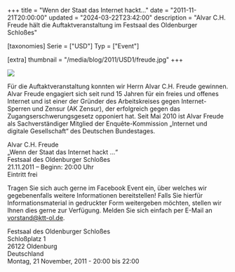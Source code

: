 +++
title = "Wenn der Staat das Internet hackt..."
date = "2011-11-21T20:00:00"
updated = "2024-03-22T23:42:00"
description = "Alvar C.H. Freude hält die Auftaktveranstaltung im Festsaal des Oldenburger Schloßes"

[taxonomies]
Serie = ["USD"]
Typ = ["Event"]

[extra]
thumbnail = "/media/blog/2011/USD1/freude.jpg"
+++

![](/media/blog/2011/USD1/freude.jpg)

Für die Auftaktveranstaltung konnten wir Herrn Alvar C.H. Freude gewinnen. Alvar Freude engagiert sich seit rund 15
Jahren für ein freies und offenes Internet und ist einer der Gründer des Arbeitskreises gegen Internet-Sperren und
Zensur (AK Zensur), der erfolgreich gegen das Zugangserschwerungsgesetz opponiert hat. Seit Mai 2010 ist Alvar Freude
als Sachverständiger Mitglied der Enquête-Kommission „Internet und digitale Gesellschaft“ des Deutschen Bundestages.

Alvar C.H. Freude  
„Wenn der Staat das Internet hackt ...“  
Festsaal des Oldenburger Schloßes  
21.11.2011 – Beginn: 20:00 Uhr  
Eintritt frei  

Tragen Sie sich auch gerne im Facebook Event ein, über welches wir
gegebenenfalls weitere Informationen bereitstellen! Falls Sie hierfür
Informationsmaterial in gedruckter Form weitergeben möchten, stellen wir Ihnen
dies gerne zur Verfügung. Melden Sie sich einfach per E-Mail an [vorstand@ktt-ol.de](mailto:vorstand@ktt-ol.de).

Festsaal des Oldenburger Schloßes  
Schloßplatz 1  
26122 Oldenburg  
Deutschland  
Montag, 21 November, 2011 - 20:00 bis 22:00




